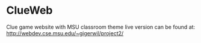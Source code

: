 # ClueWeb
Clue game website with MSU classroom theme
live version can be found at: http://webdev.cse.msu.edu/~gigerwil/project2/


